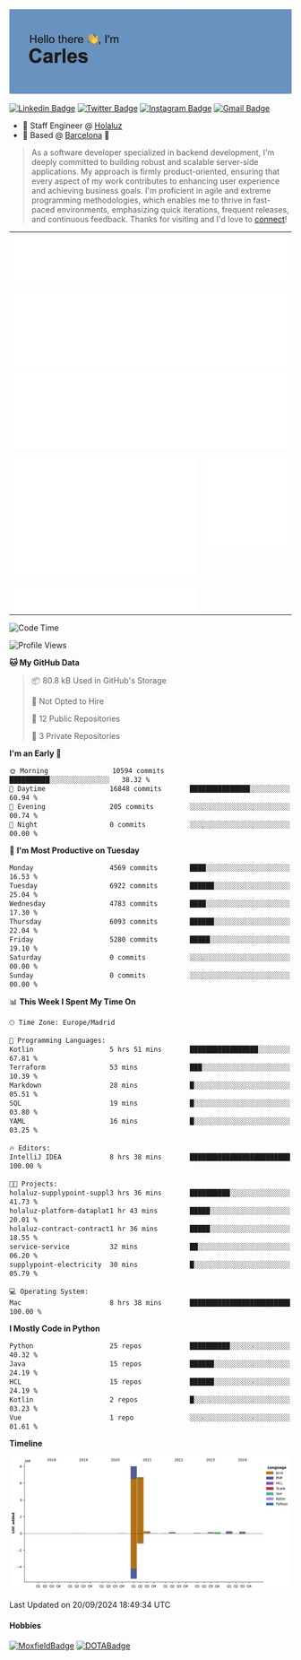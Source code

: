 <img src="header.png" alt="header">

[![Linkedin Badge](https://img.shields.io/badge/-cdespona-blue?style=flat&logo=Linkedin&logoColor=white&link=https://www.linkedin.com/in/carles-david-espona-casas-56219b11/)](https://www.linkedin.com/in/carles-david-espona-casas-56219b11/)
[![Twitter Badge](https://img.shields.io/badge/-@__cdespona-1ca0f1?style=flat&labelColor=1ca0f1&logo=twitter&logoColor=white&link=https://twitter.com/CDEspona)](https://twitter.com/CDEspona)
[![Instagram Badge](https://img.shields.io/badge/-@__cdespona-purple?style=flat&logo=instagram&logoColor=white&link=https://www.instagram.com/cdespona/)](https://www.instagram.com/cdespona/)
[![Gmail Badge](https://img.shields.io/badge/-cdespona-c14438?style=flat&logo=Gmail&logoColor=white&link=mailto:cdespona@gmail.com)](mailto:cdespona@gmail.com)

* 🔭 Staff Engineer @ [Holaluz](https://holaluz.com)
* 🏡 Based @ [Barcelona](https://www.google.es/maps/place/Barcelona) 💜

> As a software developer specialized in backend development, I'm deeply committed to building robust and scalable server-side applications. My approach is firmly product-oriented, ensuring that every aspect of my work contributes to enhancing user experience and achieving business goals. I'm proficient in agile and extreme programming methodologies, which enables me to thrive in fast-paced environments, emphasizing quick iterations, frequent releases, and continuous feedback. Thanks for visiting and I'd love to [connect](https://www.linkedin.com/in/carles-david-espona-casas-56219b11/)!

<table style="border-collapse: collapse; border: none;"> 
  <tbody>
  <tr style="border: none;">
    <td colspan="2" style="border: none; vertical-align: top;">
      <img src="summary.svg" alt="summary">
      <img src="activity-community.svg" alt="act-comm">
      <img src="repositories.svg" alt="repo">
    </td>
  </tr>
  <tr>
    <td style="border: none; vertical-align: top;">
      <img src="metrics.plugin.isocalendar.fullyear.svg" alt="calendar">
      <img src="topics.svg" alt="topics">
    </td>
    <td style="border: none; vertical-align: top;">
      <img src="achievements.svg" alt="achievements">
    </td>
  </tr>
  </tbody>
</table>

<!--START_SECTION:waka-->
![Code Time](http://img.shields.io/badge/Code%20Time-145%20hrs%2013%20mins-blue)

![Profile Views](http://img.shields.io/badge/Profile%20Views-0-blue)

**🐱 My GitHub Data** 

> 📦 80.8 kB Used in GitHub's Storage 
 > 
> 🚫 Not Opted to Hire
 > 
> 📜 12 Public Repositories 
 > 
> 🔑 3 Private Repositories 
 > 
**I'm an Early 🐤** 

```text
🌞 Morning                10594 commits       ██████████░░░░░░░░░░░░░░░   38.32 % 
🌆 Daytime                16848 commits       ███████████████░░░░░░░░░░   60.94 % 
🌃 Evening                205 commits         ░░░░░░░░░░░░░░░░░░░░░░░░░   00.74 % 
🌙 Night                  0 commits           ░░░░░░░░░░░░░░░░░░░░░░░░░   00.00 % 
```
📅 **I'm Most Productive on Tuesday** 

```text
Monday                   4569 commits        ████░░░░░░░░░░░░░░░░░░░░░   16.53 % 
Tuesday                  6922 commits        ██████░░░░░░░░░░░░░░░░░░░   25.04 % 
Wednesday                4783 commits        ████░░░░░░░░░░░░░░░░░░░░░   17.30 % 
Thursday                 6093 commits        ██████░░░░░░░░░░░░░░░░░░░   22.04 % 
Friday                   5280 commits        █████░░░░░░░░░░░░░░░░░░░░   19.10 % 
Saturday                 0 commits           ░░░░░░░░░░░░░░░░░░░░░░░░░   00.00 % 
Sunday                   0 commits           ░░░░░░░░░░░░░░░░░░░░░░░░░   00.00 % 
```


📊 **This Week I Spent My Time On** 

```text
🕑︎ Time Zone: Europe/Madrid

💬 Programming Languages: 
Kotlin                   5 hrs 51 mins       █████████████████░░░░░░░░   67.81 % 
Terraform                53 mins             ███░░░░░░░░░░░░░░░░░░░░░░   10.39 % 
Markdown                 28 mins             █░░░░░░░░░░░░░░░░░░░░░░░░   05.51 % 
SQL                      19 mins             █░░░░░░░░░░░░░░░░░░░░░░░░   03.80 % 
YAML                     16 mins             █░░░░░░░░░░░░░░░░░░░░░░░░   03.25 % 

🔥 Editors: 
IntelliJ IDEA            8 hrs 38 mins       █████████████████████████   100.00 % 

🐱‍💻 Projects: 
holaluz-supplypoint-suppl3 hrs 36 mins       ██████████░░░░░░░░░░░░░░░   41.73 % 
holaluz-platform-dataplat1 hr 43 mins        █████░░░░░░░░░░░░░░░░░░░░   20.01 % 
holaluz-contract-contract1 hr 36 mins        █████░░░░░░░░░░░░░░░░░░░░   18.55 % 
service-service          32 mins             ██░░░░░░░░░░░░░░░░░░░░░░░   06.20 % 
supplypoint-electricity  30 mins             █░░░░░░░░░░░░░░░░░░░░░░░░   05.79 % 

💻 Operating System: 
Mac                      8 hrs 38 mins       █████████████████████████   100.00 % 
```

**I Mostly Code in Python** 

```text
Python                   25 repos            ██████████░░░░░░░░░░░░░░░   40.32 % 
Java                     15 repos            ██████░░░░░░░░░░░░░░░░░░░   24.19 % 
HCL                      15 repos            ██████░░░░░░░░░░░░░░░░░░░   24.19 % 
Kotlin                   2 repos             █░░░░░░░░░░░░░░░░░░░░░░░░   03.23 % 
Vue                      1 repo              ░░░░░░░░░░░░░░░░░░░░░░░░░   01.61 % 
```



**Timeline**

![Lines of Code chart](https://raw.githubusercontent.com/cdespona/cdespona/main/assets/bar_graph.png)


 Last Updated on 20/09/2024 18:49:34 UTC
<!--END_SECTION:waka-->

#### Hobbies
[![MoxfieldBadge](https://img.shields.io/badge/MTG%20Commander-Cdespona-8A2BE2)](https://www.moxfield.com/users/Cdespona)
[![DOTABadge](https://img.shields.io/badge/DOTA2-GRV-red)](https://es.dotabuff.com/players/63807915)

